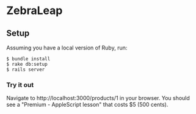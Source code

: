 # ZebraLeap

## Setup

Assuming you have a local version of Ruby, run:

    $ bundle install
    $ rake db:setup
    $ rails server

### Try it out

Navigate to http://localhost:3000/products/1 in your browser. You should see a "Premium - AppleScript lesson" that costs $5 (500 cents).
